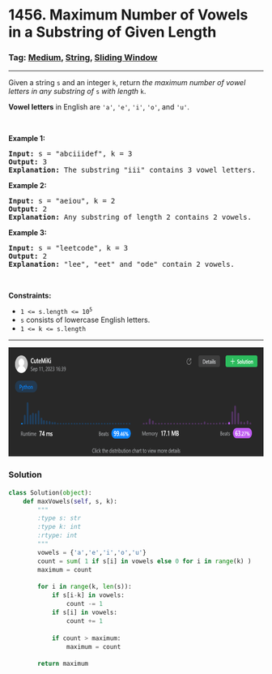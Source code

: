 # 1456. Maximum Number of Vowels in a Substring of Given Length
### Tag: [Medium](https://github.com/TheOnlyMiki/LeetCode-For-Fun/tree/main#medium-level), [String](https://github.com/TheOnlyMiki/LeetCode-For-Fun/tree/main#string), [Sliding Window](https://github.com/TheOnlyMiki/LeetCode-For-Fun/tree/main#sliding-window)
---
<div class="px-5 pt-4"><div class="flex"></div><div class="xFUwe" data-track-load="description_content"><p>Given a string <code>s</code> and an integer <code>k</code>, return <em>the maximum number of vowel letters in any substring of </em><code>s</code><em> with length </em><code>k</code>.</p>

<p><strong>Vowel letters</strong> in English are <code>'a'</code>, <code>'e'</code>, <code>'i'</code>, <code>'o'</code>, and <code>'u'</code>.</p>

<p>&nbsp;</p>
<p><strong class="example">Example 1:</strong></p>

<pre><strong>Input:</strong> s = "abciiidef", k = 3
<strong>Output:</strong> 3
<strong>Explanation:</strong> The substring "iii" contains 3 vowel letters.
</pre>

<p><strong class="example">Example 2:</strong></p>

<pre><strong>Input:</strong> s = "aeiou", k = 2
<strong>Output:</strong> 2
<strong>Explanation:</strong> Any substring of length 2 contains 2 vowels.
</pre>

<p><strong class="example">Example 3:</strong></p>

<pre><strong>Input:</strong> s = "leetcode", k = 3
<strong>Output:</strong> 2
<strong>Explanation:</strong> "lee", "eet" and "ode" contain 2 vowels.
</pre>

<p>&nbsp;</p>
<p><strong>Constraints:</strong></p>

<ul>
	<li><code>1 &lt;= s.length &lt;= 10<sup>5</sup></code></li>
	<li><code>s</code> consists of lowercase English letters.</li>
	<li><code>1 &lt;= k &lt;= s.length</code></li>
</ul>
</div></div>

---
<img src="Submit.png" width="700" height="215" />

### Solution

```python
class Solution(object):
    def maxVowels(self, s, k):
        """
        :type s: str
        :type k: int
        :rtype: int
        """
        vowels = {'a','e','i','o','u'}
        count = sum( 1 if s[i] in vowels else 0 for i in range(k) )
        maximum = count

        for i in range(k, len(s)):
            if s[i-k] in vowels:
                count -= 1
            if s[i] in vowels:
                count += 1

            if count > maximum:
                maximum = count

        return maximum
```
